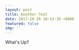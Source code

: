 ```yaml
---
layout: post
title: Another Test
date: 2017-10-26 10:53:30 +0000
featured: false
img: ''
---
```



What's Up?